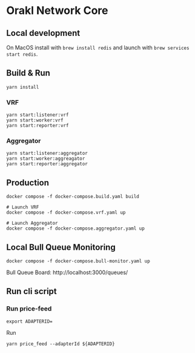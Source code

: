 # Orakl Network Core

## Local development

On MacOS install with `brew install redis` and launch with `brew services start redis`.

## Build & Run

```
yarn install
```

### VRF

```
yarn start:listener:vrf
yarn start:worker:vrf
yarn start:reporter:vrf
```

### Aggregator

```
yarn start:listener:aggregator
yarn start:worker:aggreagator
yarn start:reporter:aggregator
```

## Production

```
docker compose -f docker-compose.build.yaml build

# Launch VRF
docker compose -f docker-compose.vrf.yaml up

# Launch Aggregator
docker compose -f docker-compose.aggregator.yaml up
```

## Local Bull Queue Monitoring

```
docker compose -f docker-compose.bull-monitor.yaml up
```

Bull Queue Board: http://localhost:3000/queues/

## Run cli script

### Run price-feed

```shell
export ADAPTERID=
```

Run

```shell
yarn price_feed --adapterId ${ADAPTERID}
```
